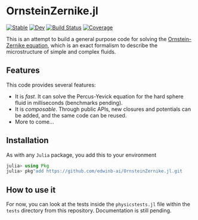 # OrnsteinZernike.jl

[![Stable](https://img.shields.io/badge/docs-stable-blue.svg)](https://edwinb-ai.github.io/OrnsteinZernike.jl/stable)
[![Dev](https://img.shields.io/badge/docs-dev-blue.svg)](https://edwinb-ai.github.io/OrnsteinZernike.jl/dev)
[![Build Status](https://github.com/edwinb-ai/OrnsteinZernike.jl/actions/workflows/CI.yml/badge.svg?branch=main)](https://github.com/edwinb-ai/OrnsteinZernike.jl/actions/workflows/CI.yml?query=branch%3Amain)
[![Coverage](https://codecov.io/gh/edwinb-ai/OrnsteinZernike.jl/branch/main/graph/badge.svg)](https://codecov.io/gh/edwinb-ai/OrnsteinZernike.jl)

This is an attempt to build a general purpose code for solving the 
[Ornstein-Zernike equation](http://www.sklogwiki.org/SklogWiki/index.php/Ornstein-Zernike_relation),
which is an exact formalism to describe the microstructure of simple and complex
fluids.

## Features
This code provides several features:
- It is _fast_. It can solve the Percus-Yevick equation for the hard sphere fluid in milliseconds (benchmarks pending).
- It is _composable_. Through public APIs, new closures and potentials can be added, and the same code can be reused.
- More to come...

## Installation

As with any `Julia` package, you add this to your environment
```julia
julia> using Pkg
julia> pkg"add https://github.com/edwinb-ai/OrnsteinZernike.jl.git
```

## How to use it

For now, you can look at the tests inside the `physicstests.jl` file within the `tests` directory from this repository.
Documentation is still pending.